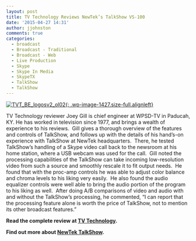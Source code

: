 ```yaml
---
layout: post
title: TV Technology Reviews NewTek’s TalkShow VS-100
date: '2015-04-27 14:31'
author: jjohnston
comments: true
categories:
  - broadcast
  - Broadcast - Traditional
  - Broadcast - Web
  - Live Production
  - Skype
  - Skype In Media
  - SkypeTX
  - TalkShow
  - TalkShow
---
```



[![TVT_BE_logosv2_ol02](http://blog.uk.newtek.com/wp-content/uploads/2015/04/TVT_BE_logosv2_ol021.jpg){: .wp-image-1427.size-full.alignleft}](google.com)

TV Technology reviewer Joey Gill is chief engineer at WPSD-TV in Paducah, KY. He has worked in television since 1977, and brings a wealth of experience to his reviews.&nbsp; Gill gives a thorough overview of the features and controls of TalkShow, and follows up with the details of his hand’s-on experience with TalkShow at NewTek headquarters.&nbsp; There, he tested TalkShow’s handling of a Skype video call back to the newsroom at his home station, where a USB webcam was used for the call.&nbsp; Gill noted the processing capabilities of the TalkShow can take incoming low-resolution video from such a source and smoothly rescale it to fit output needs.&nbsp; He found that with the proc-amp controls he was able to adjust color balance and chroma levels to his liking very easily. &nbsp;He also found the audio equalizer controls were well able to bring the audio portion of the program to his liking as well.&nbsp; After doing A/B comparisons of video and audio with and without the TalkShow’s processing, he commented, “I can report that the processing feature alone is worth the price of TalkShow, not to mention its other broadcast features.”

**Read the complete review at [TV Technology](http://www.tvtechnology.com/equipment/0082/newteks-talkshow-vs-/275666).**

**Find out more about [NewTek TalkShow](http://www.tamedtechnology.com/news/sienna-and-tricaster-high-production-values-at-a-disruptive-price/).**